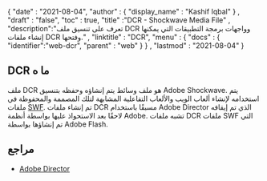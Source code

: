 {
  "date" : "2021-08-04",
  "author" : {
    "display_name" : "Kashif Iqbal"
} ,
  "draft" : "false",
  "toc" : true,
  "title" :"DCR - Shockwave Media File" ,
  "description":"تعرف على تنسيق ملف DCR وواجهات برمجة التطبيقات التي يمكنها إنشاء ملفات DCR وفتحها." ,
  "linktitle" : "DCR",
  "menu" : {
    "docs" : {
      "identifier":"web-dcr",
      "parent" : "web"
}
} ,
  "lastmod" : "2021-08-04"
}

## DCR ما ه

ملف DCR هو ملف وسائط يتم إنشاؤه وحفظه بتنسيق Adobe Shockwave. يتم استخدامه لإنشاء ألعاب الويب والألعاب التفاعلية المشابهة لتلك المصممة والمحفوظة في ملفات [SWF](/ar/page-description-language/swf/). تم إنشاء ملفات DCR مسبقًا باستخدام Adobe Director الذي تم إيقافه لاحقًا بعد الاستحواذ عليها بواسطة أنظمة Adobe. تشبه ملفات DCR ملفات SWF التي تم إنشاؤها بواسطة Adobe Flash.

## مراجع

* [Adobe Director](https://en.wikipedia.org/wiki/Adobe_Director)

